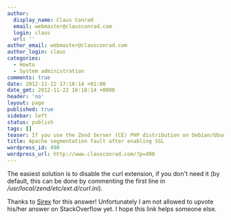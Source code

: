 ```yaml
---
author:
  display_name: Claus Conrad
  email: webmaster@clausconrad.com
  login: claus
  url: ''
author_email: webmaster@clausconrad.com
author_login: claus
categories:
  - Howto
  - System administration
comments: true
date: 2012-11-22 17:18:14 +01:00
date_gmt: 2012-11-22 16:18:14 +0000
header: 'no'
layout: page
published: true
sidebar: left
status: publish
tags: []
teaser: If you use the Zend Server (CE) PHP distribution on Debian/Ubuntu, apparently there is a conflict between PHP's <em>curl</em> extension and Apache's <em>mod_ssl</em>, resulting in a segmentation fault (crash) upon starting Apache.
title: Apache segmentation fault after enabling SSL
wordpress_id: 490
wordpress_url: http://www.clausconrad.com/?p=490
---
```

The easiest solution is to disable the curl extension, if you don't need it (by default, this can be done by commenting the first line in _/usr/local/zend/etc/ext.d/curl.ini_).

Thanks to [Sirex](https://stackoverflow.com/questions/10831772/apache-2-segmentation-fault-when-zend-php-53-installed-with-curl) for this answer! Unfortunately I am not allowed to upvote his/her answer on StackOverflow yet. I hope this link helps someone else.

